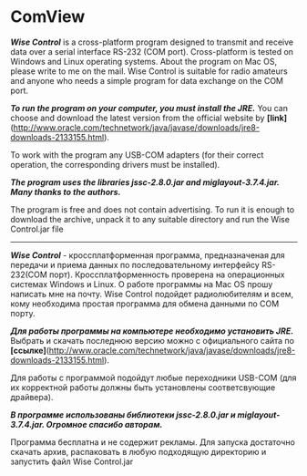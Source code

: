 # ComView

***Wise Control*** is a cross-platform program designed to transmit and receive data over a serial interface RS-232 (COM port). Cross-platform is tested on Windows and Linux operating systems. About the program on Mac OS, please write to me on the mail. Wise Control is suitable for radio amateurs and anyone who needs a simple program for data exchange on the COM port.

***To run the program on your computer, you must install the JRE.*** You can choose and download the latest version from the official website by **[link]**(http://www.oracle.com/technetwork/java/javase/downloads/jre8-downloads-2133155.html).

To work with the program any USB-COM adapters (for their correct operation, the corresponding drivers must be installed).

***The program uses the libraries jssc-2.8.0.jar and miglayout-3.7.4.jar. Many thanks to the authors.***

The program is free and does not contain advertising. To run it is enough to download the archive, unpack it to any suitable directory and run the Wise Control.jar file

<hr>

***Wise Control*** - кроссплатформенная программа, предназначеная для передачи и приема данных по последовательному интерфейсу
RS-232(COM порт). Кроссплатформенность проверена на операционных системах Windows и Linux. О работе программы на
Mac OS прошу написать мне на почту. Wise Control подойдет радиолюбителям и всем, кому необходима простая программа для обмена данными по COM порту.

***Для работы программы на компьютере необходимо установить JRE.*** Выбрать и скачать последнюю версию можно с официального сайта по **[ссылке]**(http://www.oracle.com/technetwork/java/javase/downloads/jre8-downloads-2133155.html).

Для работы с программой подойдут любые переходники USB-COM (для их корректной работы должны быть установлены соответсвующие драйвера).

***В программе использованы библиотеки jssc-2.8.0.jar и miglayout-3.7.4.jar. Огромное спасибо авторам.***

Программа бесплатна и не содержит рекламы. Для запуска достаточно скачать архив, распаковать в любую подходящую директорию и запустить файл Wise Control.jar
